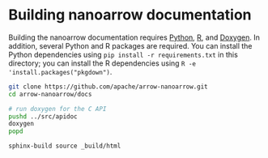 <!---
  Licensed to the Apache Software Foundation (ASF) under one
  or more contributor license agreements.  See the NOTICE file
  distributed with this work for additional information
  regarding copyright ownership.  The ASF licenses this file
  to you under the Apache License, Version 2.0 (the
  "License"); you may not use this file except in compliance
  with the License.  You may obtain a copy of the License at

    http://www.apache.org/licenses/LICENSE-2.0

  Unless required by applicable law or agreed to in writing,
  software distributed under the License is distributed on an
  "AS IS" BASIS, WITHOUT WARRANTIES OR CONDITIONS OF ANY
  KIND, either express or implied.  See the License for the
  specific language governing permissions and limitations
  under the License.
-->

# Building nanoarrow documentation

Building the nanoarrow documentation requires [Python](https://python.org), [R](https://r-project.org), and [Doxygen](https://doxygen.nl). In addition, several Python and R packages are required. You can install the Python dependencies using `pip install -r requirements.txt` in this directory; you can install the R dependencies using `R -e 'install.packages("pkgdown")`.

```bash
git clone https://github.com/apache/arrow-nanoarrow.git
cd arrow-nanoarrow/docs

# run doxygen for the C API
pushd ../src/apidoc
doxygen
popd

sphinx-build source _build/html
```
